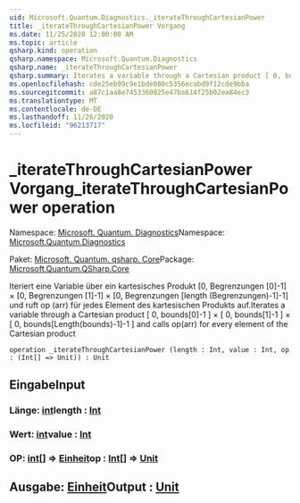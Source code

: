 ```yaml
---
uid: Microsoft.Quantum.Diagnostics._iterateThroughCartesianPower
title: _iterateThroughCartesianPower Vorgang
ms.date: 11/25/2020 12:00:00 AM
ms.topic: article
qsharp.kind: operation
qsharp.namespace: Microsoft.Quantum.Diagnostics
qsharp.name: _iterateThroughCartesianPower
qsharp.summary: Iterates a variable through a Cartesian product [ 0, bounds[0]-1 ] × [ 0, bounds[1]-1 ] × [ 0, bounds[Length(bounds)-1]-1 ] and calls op(arr) for every element of the Cartesian product
ms.openlocfilehash: cde25eb99c9e1bde080c5356ecabd9f12cde9bba
ms.sourcegitcommit: a87c1aa8e7453360025e47ba614f25b02ea84ec3
ms.translationtype: MT
ms.contentlocale: de-DE
ms.lasthandoff: 11/26/2020
ms.locfileid: "96213717"
---
```

# <a name="_iteratethroughcartesianpower-operation"></a><span data-ttu-id="9ee9e-102">_iterateThroughCartesianPower Vorgang</span><span class="sxs-lookup"><span data-stu-id="9ee9e-102">_iterateThroughCartesianPower operation</span></span>

<span data-ttu-id="9ee9e-103">Namespace: [Microsoft. Quantum. Diagnostics](xref:Microsoft.Quantum.Diagnostics)</span><span class="sxs-lookup"><span data-stu-id="9ee9e-103">Namespace: [Microsoft.Quantum.Diagnostics](xref:Microsoft.Quantum.Diagnostics)</span></span>

<span data-ttu-id="9ee9e-104">Paket: [Microsoft. Quantum. qsharp. Core](https://nuget.org/packages/Microsoft.Quantum.QSharp.Core)</span><span class="sxs-lookup"><span data-stu-id="9ee9e-104">Package: [Microsoft.Quantum.QSharp.Core](https://nuget.org/packages/Microsoft.Quantum.QSharp.Core)</span></span>


<span data-ttu-id="9ee9e-105">Iteriert eine Variable über ein kartesisches Produkt [0, Begrenzungen [0]-1] × [0, Begrenzungen [1]-1] × [0, Begrenzungen [length (Begrenzungen)-1]-1] und ruft op (arr) für jedes Element des kartesischen Produkts auf.</span><span class="sxs-lookup"><span data-stu-id="9ee9e-105">Iterates a variable through a Cartesian product [ 0, bounds[0]-1 ] × [ 0, bounds[1]-1 ] × [ 0, bounds[Length(bounds)-1]-1 ] and calls op(arr) for every element of the Cartesian product</span></span>

```qsharp
operation _iterateThroughCartesianPower (length : Int, value : Int, op : (Int[] => Unit)) : Unit
```


## <a name="input"></a><span data-ttu-id="9ee9e-106">Eingabe</span><span class="sxs-lookup"><span data-stu-id="9ee9e-106">Input</span></span>

### <a name="length--int"></a><span data-ttu-id="9ee9e-107">Länge: [int](xref:microsoft.quantum.lang-ref.int)</span><span class="sxs-lookup"><span data-stu-id="9ee9e-107">length : [Int](xref:microsoft.quantum.lang-ref.int)</span></span>




### <a name="value--int"></a><span data-ttu-id="9ee9e-108">Wert: [int](xref:microsoft.quantum.lang-ref.int)</span><span class="sxs-lookup"><span data-stu-id="9ee9e-108">value : [Int](xref:microsoft.quantum.lang-ref.int)</span></span>




### <a name="op--int--unit"></a><span data-ttu-id="9ee9e-109">OP: [int](xref:microsoft.quantum.lang-ref.int)[] => [Einheit](xref:microsoft.quantum.lang-ref.unit)</span><span class="sxs-lookup"><span data-stu-id="9ee9e-109">op : [Int](xref:microsoft.quantum.lang-ref.int)[] => [Unit](xref:microsoft.quantum.lang-ref.unit)</span></span> 





## <a name="output--unit"></a><span data-ttu-id="9ee9e-110">Ausgabe: [Einheit](xref:microsoft.quantum.lang-ref.unit)</span><span class="sxs-lookup"><span data-stu-id="9ee9e-110">Output : [Unit](xref:microsoft.quantum.lang-ref.unit)</span></span>

